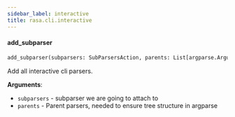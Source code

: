 ```yaml
---
sidebar_label: interactive
title: rasa.cli.interactive
---
```


#### add\_subparser

```python
add_subparser(subparsers: SubParsersAction, parents: List[argparse.ArgumentParser]) -> None
```

Add all interactive cli parsers.

**Arguments**:

- `subparsers` - subparser we are going to attach to
- `parents` - Parent parsers, needed to ensure tree structure in argparse


